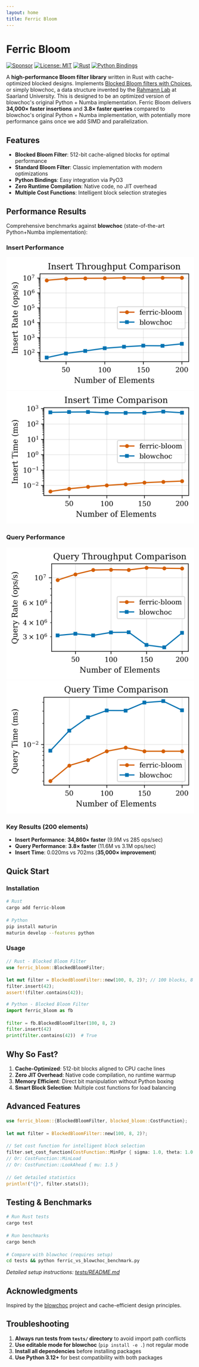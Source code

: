 ```yaml
---
layout: home
title: Ferric Bloom
---
```


# Ferric Bloom

[![Sponsor](https://img.shields.io/badge/Sponsor-❤️-pink.svg)](https://github.com/sponsors/jadidbourbaki)
[![License: MIT](https://img.shields.io/badge/License-MIT-yellow.svg)](https://opensource.org/licenses/MIT)
[![Rust](https://img.shields.io/badge/rust-1.70%2B-brightgreen.svg)](https://www.rust-lang.org)
[![Python Bindings](https://img.shields.io/badge/python-3.8%2B-blue.svg)](https://www.python.org)

A **high-performance Bloom filter library** written in Rust with cache-optimized blocked designs. Implements [Blocked Bloom filters with Choices](https://arxiv.org/abs/2501.18977), or simply blowchoc, a data structure invented by the [Rahmann Lab](https://www.rahmannlab.de/index.html) at Saarland University. This is designed to be an optimized version of blowchoc's original Python + Numba implementation. Ferric Bloom delivers **34,000× faster insertions** and **3.8× faster queries** compared to blowchoc's original Python + Numba implementation, with potentially more performance gains once we add SIMD and parallelization.

## Features

- **Blocked Bloom Filter**: 512-bit cache-aligned blocks for optimal performance
- **Standard Bloom Filter**: Classic implementation with modern optimizations  
- **Python Bindings**: Easy integration via PyO3
- **Zero Runtime Compilation**: Native code, no JIT overhead
- **Multiple Cost Functions**: Intelligent block selection strategies

## Performance Results

Comprehensive benchmarks against **blowchoc** (state-of-the-art Python+Numba implementation):

### Insert Performance
![Insert Throughput](tests/ferric_vs_blowchoc_insert_throughput.png)
![Insert Time](tests/ferric_vs_blowchoc_insert_time.png)

### Query Performance  
![Query Throughput](tests/ferric_vs_blowchoc_query_throughput.png)
![Query Time](tests/ferric_vs_blowchoc_query_time.png)

### Key Results (200 elements)
- **Insert Performance**: **34,860× faster** (9.9M vs 285 ops/sec)
- **Query Performance**: **3.8× faster** (11.6M vs 3.1M ops/sec)  
- **Insert Time**: 0.020ms vs 702ms (**35,000× improvement**)

## Quick Start

### Installation

```bash
# Rust
cargo add ferric-bloom

# Python  
pip install maturin
maturin develop --features python
```

### Usage

```rust
// Rust - Blocked Bloom Filter
use ferric_bloom::BlockedBloomFilter;

let mut filter = BlockedBloomFilter::new(100, 8, 2)?; // 100 blocks, 8 bits/key, 2 choices
filter.insert(42);
assert!(filter.contains(42));
```

```python
# Python - Blocked Bloom Filter  
import ferric_bloom as fb

filter = fb.BlockedBloomFilter(100, 8, 2)
filter.insert(42)
print(filter.contains(42))  # True
```

## Why So Fast?

1. **Cache-Optimized**: 512-bit blocks aligned to CPU cache lines
2. **Zero JIT Overhead**: Native code compilation, no runtime warmup
3. **Memory Efficient**: Direct bit manipulation without Python boxing
4. **Smart Block Selection**: Multiple cost functions for load balancing

## Advanced Features

```rust
use ferric_bloom::{BlockedBloomFilter, blocked_bloom::CostFunction};

let mut filter = BlockedBloomFilter::new(100, 8, 2)?;

// Set cost function for intelligent block selection
filter.set_cost_function(CostFunction::MinFpr { sigma: 1.0, theta: 1.0 });
// Or: CostFunction::MinLoad
// Or: CostFunction::LookAhead { mu: 1.5 }

// Get detailed statistics
println!("{}", filter.stats());
```

## Testing & Benchmarks

```bash
# Run Rust tests
cargo test

# Run benchmarks  
cargo bench

# Compare with blowchoc (requires setup)
cd tests && python ferric_vs_blowchoc_benchmark.py
```

*Detailed setup instructions: [tests/README.md](tests/README.md)*

## Acknowledgments

Inspired by the [blowchoc](https://github.com/BloomfilterTeam/blowchoc-filters) project and cache-efficient design principles.

## Troubleshooting

1. **Always run tests from `tests/` directory** to avoid import path conflicts
2. **Use editable mode for blowchoc** (`pip install -e .`) not regular mode
3. **Install all dependencies** before installing packages
4. **Use Python 3.12+** for best compatibility with both packages 